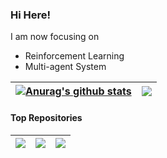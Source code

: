 ### Hi Here!

I am now focusing on 
+ Reinforcement Learning
+ Multi-agent System

| <a href="https://github.com/anuraghazra/github-readme-stats"><img align="center" src="https://github-readme-stats.vercel.app/api?username=xihuai18&show_icons=true&include_all_commits=true&theme=buefy&hide_border=true" alt="Anurag's github stats" /></a> | <a href="https://github.com/anuraghazra/github-readme-stats"><img align="center" src="https://github-readme-stats.vercel.app/api/top-langs/?username=xihuai18&layout=compact&theme=buefy&hide_border=true" /></a> |
| ------------- | ------------- |


#### Top Repositories


| <a href="https://github.com/xihuai18/AORPO"><img align="center" src="https://github-readme-stats.vercel.app/api/pin/?username=xihuai18&repo=AORPO&theme=buefy&hide_border=true" /> | <a href="https://github.com/xihuai18/MARL-Comm"><img align="center" src="https://github-readme-stats.vercel.app/api/pin/?username=xihuai18&repo=MARL-Comm&theme=buefy&hide_border=true" /> | <a href="https://github.com/xihuai18/A2PO-ICLR2023"><img align="center" src="https://github-readme-stats.vercel.app/api/pin/?username=xihuai18&repo=MARL-Comm&theme=buefy&hide_border=true" /> |
| -- | -- | -- |
